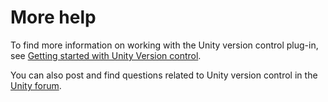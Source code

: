 # More help

To find more information on working with the Unity version control plug-in, see [Getting started with Unity Version control](https://docs.unity3d.com/2022.1/Documentation/Manual/PlasticSCMPluginGettingStarted.html).

You can also post and find questions related to Unity version control in the [Unity forum](https://forum.unity.com/forums/plastic-scm.605/).

